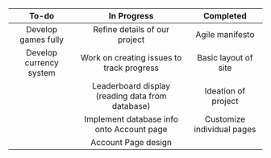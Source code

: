 | To-do | In Progress | Completed |
| :---: | :---------: | :-------: |
| Develop games fully | Refine details of our project | Agile manifesto |
| Develop currency system | Work on creating issues to track progress | Basic layout of site |
|  | Leaderboard display (reading data from database) | Ideation of project |
|  | Implement database info onto Account page | Customize individual pages |
|  | Account Page design |  |